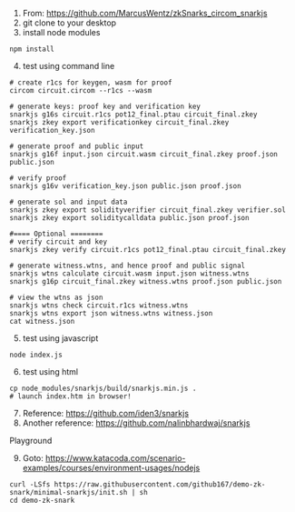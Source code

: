 1. From: https://github.com/MarcusWentz/zkSnarks_circom_snarkjs
2. git clone to your desktop
3. install node modules
```
npm install
```
4. test using command line
```
# create r1cs for keygen, wasm for proof
circom circuit.circom --r1cs --wasm

# generate keys: proof key and verification key
snarkjs g16s circuit.r1cs pot12_final.ptau circuit_final.zkey
snarkjs zkey export verificationkey circuit_final.zkey verification_key.json

# generate proof and public input
snarkjs g16f input.json circuit.wasm circuit_final.zkey proof.json public.json

# verify proof
snarkjs g16v verification_key.json public.json proof.json

# generate sol and input data
snarkjs zkey export solidityverifier circuit_final.zkey verifier.sol
snarkjs zkey export soliditycalldata public.json proof.json

#==== Optional ========
# verify circuit and key
snarkjs zkey verify circuit.r1cs pot12_final.ptau circuit_final.zkey

# generate witness.wtns, and hence proof and public signal
snarkjs wtns calculate circuit.wasm input.json witness.wtns
snarkjs g16p circuit_final.zkey witness.wtns proof.json public.json

# view the wtns as json
snarkjs wtns check circuit.r1cs witness.wtns
snarkjs wtns export json witness.wtns witness.json
cat witness.json
```
5. test using javascript
```
node index.js
```
6. test using html
```
cp node_modules/snarkjs/build/snarkjs.min.js .
# launch index.htm in browser!
```
7. Reference: https://github.com/iden3/snarkjs
8. Another reference: https://github.com/nalinbhardwaj/snarkjs

Playground

9. Goto: https://www.katacoda.com/scenario-examples/courses/environment-usages/nodejs
```
curl -LSfs https://raw.githubusercontent.com/github167/demo-zk-snark/minimal-snarkjs/init.sh | sh
cd demo-zk-snark
```
